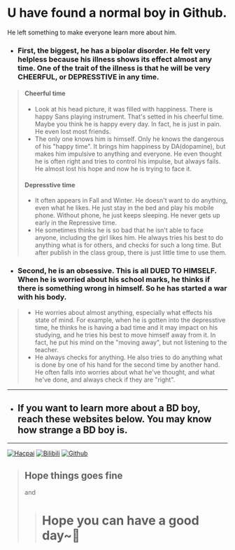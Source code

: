 # U have found a normal boy in Github.

He left something to make everyone learn more about him.

* ### First, the biggest, he has a bipolar disorder. He felt very helpless because his illness shows its effect almost any time. One of the trait of the illness is that he will be very CHEERFUL, or DEPRESSTIVE in any time.
> #### Cheerful time
>
> * Look at his head picture, it was filled with happiness. There is happy Sans playing instrument. That's setted in his cheerful time. Maybe you think he is happy every day. In fact, he is just in pain. He even lost most friends.
> * The only one knows him is himself. Only he knows the dangerous of his "happy time". It brings him happiness by DA(dopamine), but makes him impulsive to anything and everyone. He even thought he is often right and tries to control his impulse, but always fails. He almost lost his hope and now he is trying to face it.
>
> #### Depresstive time
>
> * It often appears in Fall and Winter. He doesn't want to do anything, even what he likes. He just stay in the bed and play his mobile phone. Without phone, he just keeps sleeping. He never gets up early in the Repressive time.
> * He sometimes thinks he is so bad that he isn't able to face anyone, including the girl likes him. He always tries his best to do anything what is for others, and checks for such a long time. But after publish in the class group, there is just little time to use them.

* ### Second, he is an obsessive. This is all DUED TO HIMSELF. When he is worried about his school marks, he thinks if there is something wrong in himself. So he has started a war with his body.

> * He worries about almost anything, especially what effects his state of mind. For example, when he is gotten into the depresstive time, he thinks he is having a bad time and it may impact on his studying, and he tries his best to move himself away from it. In fact, he put his mind on the "moving away", but not listening to the teacher.
> * He always checks for anything. He also tries to do anything what is done by one of his hand for the second time by another hand. He often falls into worries about what he've thought, and what he've done, and always check if they are "right".

---

*  ## If you want to learn more about a BD boy, reach these websites below. You may know how strange a BD boy is.

---
[![Hacpai](https://cdn.jsdelivr.net/gh/Bylx666/pic/hacpai-128.png)](https://hacpai.com/member/bylx)
[![Bilibili](https://cdn.jsdelivr.net/gh/Bylx666/pic/e62b6b095ef38dfb742687f11e4b570dde420b5d.png)](https://space.bilibili.com/525849858)
[![Github](https://cdn.jsdelivr.net/gh/Bylx666/pic/githubg.png)](https://github.com/Bylx666)
>## Hope things goes fine
>and
>># Hope you can have a good day~🎉

<!--
**Bylx666/bylx666** is a ✨ _special_ ✨ repository because its `README.md` (this file) appears on your GitHub profile.

Here are some ideas to get you started:

- 🔭 I’m currently working on ...
- 🌱 I’m currently learning ...
- 👯 I’m looking to collaborate on ...
- 🤔 I’m looking for help with ...
- 💬 Ask me about ...
- 📫 How to reach me: ...
- 😄 Pronouns: ...
- ⚡ Fun fact: ...
-->
